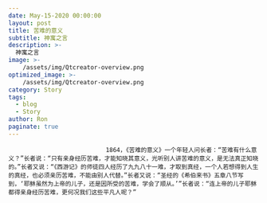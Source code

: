 ```yaml
---
date: May-15-2020 00:00:00
layout: post
title: 苦难的意义
subtitle: 神寓之言
description: >-
  神寓之言
image: >-
    /assets/img/Qtcreator-overview.png
optimized_image: >-
    /assets/img/Qtcreator-overview.png
category: Story
tags:
  - blog
  - Story
author: Ron
paginate: true
---
```


							　　1864，《苦难的意义》一个年轻人问长者：“苦难有什么意义？”长者说：“只有亲身经历苦难，才能知晓其意义，光听别人讲苦难的意义，是无法真正知晓的。”长者又说：“《西游记》的师徒四人经历了九九八十一难，才取到真经，一个人若想得到人生的真经，也必须亲历苦难，不能由别人代替。”长者又说：“圣经的《希伯来书》五章八节写到，‘耶稣虽然为上帝的儿子，还是因所受的苦难，学会了顺从。’”长者说：“连上帝的儿子耶稣都得亲身经历苦难，更何况我们这些平凡人呢？”
							
							
						